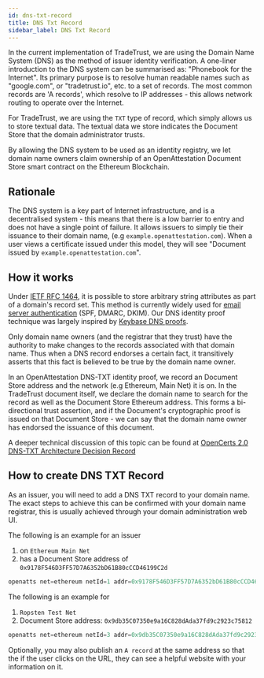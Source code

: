 ```yaml
---
id: dns-txt-record
title: DNS Txt Record
sidebar_label: DNS Txt Record
---
```


In the current implementation of TradeTrust, we are using the Domain Name System (DNS) as the method of issuer identity verification.
A one-liner introduction to the DNS system can be summarised as: "Phonebook for the Internet". Its primary purpose is to resolve human readable names such as "google.com", or "tradetrust.io", etc. to a set of records.
The most common records are 'A records', which resolve to IP addresses - this allows network routing to operate over the Internet.

For TradeTrust, we are using the `TXT` type of record, which simply allows us to store textual data. The textual data we store indicates the Document Store that the domain administrator trusts.

By allowing the DNS system to be used as an identity registry, we let domain name owners claim ownership of an OpenAttestation Document Store smart contract on the Ethereum Blockchain.

## Rationale

The DNS system is a key part of Internet infrastructure, and is a decentralised system - this means that there is a low barrier to entry and does not have a single point of failure.
It allows issuers to simply tie their issuance to their domain name, (e.g `example.openattestation.com`). When a user views a certificate issued under this model, they will see "Document issued by `example.openattestation.com`".

## How it works

Under [IETF RFC 1464](https://tools.ietf.org/html/rfc1464), it is possible to store arbitrary string attributes as part of a domain's record set. This method is currently widely used for [email server authentication](https://en.wikipedia.org/wiki/Email_authentication) (SPF, DMARC, DKIM). Our DNS identity proof technique was largely inspired by [Keybase DNS proofs](https://github.com/keybase/keybase-issues/issues/367).

Only domain name owners (and the registrar that they trust) have the authority to make changes to the records associated with that domain name. Thus when a DNS record endorses a certain fact, it transitively asserts that this fact is believed to be true by the domain name owner.

In an OpenAttestation DNS-TXT identity proof, we record an Document Store address and the network (e.g Ethereum, Main Net) it is on. In the TradeTrust document itself, we declare the domain name to search for the record as well as the Document Store Ethereum address. This forms a bi-directional trust assertion, and if the Document's cryptographic proof is issued on that Document Store - we can say that the domain name owner has endorsed the issuance of this document.

A deeper technical discussion of this topic can be found at [OpenCerts 2.0 DNS-TXT Architecture Decision Record](https://github.com/OpenCerts/adr/blob/master/decentralized_identity_proof_DNS-TXT.md)

## How to create DNS TXT Record

As an issuer, you will need to add a DNS TXT record to your domain name. The exact steps to achieve this can be confirmed with your domain name registrar, this is usually achieved through your domain administration web UI.

The following is an example for an issuer

1. on `Ethereum Main Net`
1. has a Document Store address of `0x9178F546D3FF57D7A6352bD61B80cCCD46199C2d`

```javascript
openatts net=ethereum netId=1 addr=0x9178F546D3FF57D7A6352bD61B80cCCD46199C2d
```

The following is an example for

1. `Ropsten Test Net`
1. Document Store address: `0x9db35C07350e9a16C828dAda37fd9c2923c75812`

```javascript
openatts net=ethereum netId=3 addr=0x9db35C07350e9a16C828dAda37fd9c2923c75812
```

Optionally, you may also publish an `A record` at the same address so that the if the user clicks on the URL, they can see a helpful website with your information on it.
